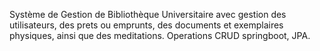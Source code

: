 Système de Gestion de Bibliothèque Universitaire 
avec gestion des utilisateurs, des prets ou emprunts, des documents et exemplaires 
physiques, ainsi que des meditations.
Operations CRUD springboot, JPA.
